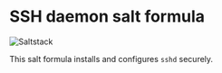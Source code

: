 # SSH daemon salt formula

![Saltstack](https://github.com/chr4/salt-sshd/workflows/Saltstack/badge.svg)

This salt formula installs and configures `sshd` securely.
